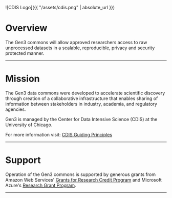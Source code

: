 
![CDIS Logo]({{ "/assets/cdis.png" | absolute_url }})

# Overview

The Gen3 commons will allow approved researchers access to raw unprocessed datasets in a scalable, reproducible, privacy and security protected manner.

* * *

# Mission

The Gen3 data commons were developed to accelerate scientific discovery through creation of a collaborative infrastructure that enables sharing of information between stakeholders in industry, academia, and regulatory agencies.

Gen3 is managed by the Center for Data Intensive Science (CDIS) at the University of Chicago.

For more information visit:  [CDIS Guiding Principles](https://cdis.uchicago.edu/guiding-principles)

* * *

# Support
Operation of the Gen3 commons is supported by generous grants from Amazon Web Services' [Grants for Research Credit Program](https://aws.amazon.com/research-credits/) and Microsoft Azure's [Research Grant Program](https://www.microsoft.com/en-us/research/academic-program/microsoft-azure-for-research/).

* * *
